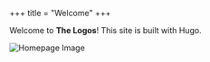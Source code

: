 +++
title = "Welcome"
+++

Welcome to **The Logos**! This site is built with Hugo.

![Homepage Image](/img/homepage.png)
